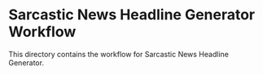 # Sarcastic News Headline Generator Workflow

This directory contains the workflow for Sarcastic News Headline Generator.
